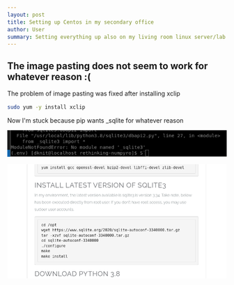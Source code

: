 ```yaml
---
layout: post
title: Setting up Centos in my secondary office
author: User
summary: Setting everything up also on my living room linux server/lab
---
```


## The image pasting does not seem to work for whatever reason :(
The problem of image pasting was fixed after installing xclip
```bash
sudo yum -y install xclip
```
Now I'm stuck because pip wants _sqlite for whatever reason

![](2022-05-15-09-48-42.png)

![](2022-05-15-09-47-04.png)